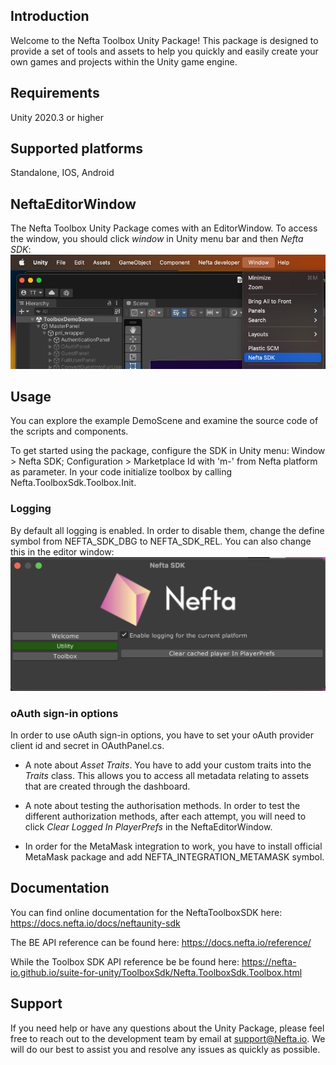 ## Introduction

Welcome to the Nefta Toolbox Unity Package!
This package is designed to provide a set of tools and assets to help you quickly and easily create your own games and projects within the Unity game engine.

## Requirements

Unity 2020.3 or higher

## Supported platforms

Standalone, IOS, Android

## NeftaEditorWindow

The Nefta Toolbox Unity Package comes with an EditorWindow. To access the window, you should click _window_ in Unity menu bar and then _Nefta SDK_:
![Opening Nefta SDK editor window](../Documentation/NeftaSDKmenu.png)

## Usage

You can explore the example DemoScene and examine the source code of the scripts and components.

To get started using the package, configure the SDK in Unity menu: Window > Nefta SDK; Configuration > Marketplace Id with 'm-' from Nefta platform as parameter.
In your code initialize toolbox by calling Nefta.ToolboxSdk.Toolbox.Init.

### Logging

By default all logging is enabled. In order to disable them, change the define symbol from NEFTA_SDK_DBG to NEFTA_SDK_REL. You can also change this in the editor window:
![Toggle logging through editor window](../Documentation/ToggleLogging.png)

### oAuth sign-in options

In order to use oAuth sign-in options, you have to set your oAuth provider client id and secret in OAuthPanel.cs.

- A note about _Asset Traits_. You have to add your custom traits into the _Traits_ class. This allows you to access all metadata relating to assets that are created through the dashboard.

- A note about testing the authorisation methods. In order to test the different authorization methods, after each attempt, you will need to click _Clear Logged In PlayerPrefs_ in the NeftaEditorWindow.

- In order for the MetaMask integration to work, you have to install official MetaMask package and add NEFTA_INTEGRATION_METAMASK symbol.

## Documentation

You can find online documentation for the NeftaToolboxSDK here: https://docs.nefta.io/docs/neftaunity-sdk

The BE API reference can be found here: https://docs.nefta.io/reference/

While the Toolbox SDK API reference be be found here: https://nefta-io.github.io/suite-for-unity/ToolboxSdk/Nefta.ToolboxSdk.Toolbox.html

## Support

If you need help or have any questions about the Unity Package, please feel free to reach out to the development team by email at support@Nefta.io. We will do our best to assist you and resolve any issues as quickly as possible.
